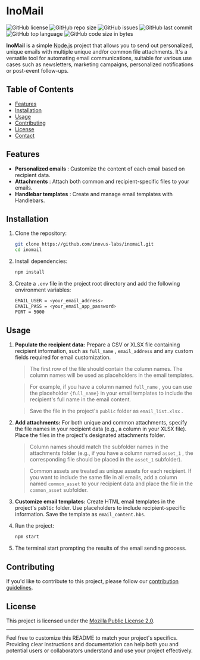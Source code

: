 # InoMail

![GitHub license](https://img.shields.io/github/license/inovus-labs/inomail) ![GitHub repo size](https://img.shields.io/github/repo-size/inovus-labs/inomail) ![GitHub issues](https://img.shields.io/github/issues/inovus-labs/inomail)
![GitHub last commit](https://img.shields.io/github/last-commit/inovus-labs/inomail) ![GitHub top language](https://img.shields.io/github/languages/top/inovus-labs/inomail) ![GitHub code size in bytes](https://img.shields.io/github/languages/code-size/inovus-labs/inomail)


**InoMail** is a simple [Node.js](https://nodejs.org/en) project that allows you to send out personalized, unique emails with multiple unique and/or common file attachments. It's a versatile tool for automating email communications, suitable for various use cases such as newsletters, marketing campaigns, personalized notifications or post-event follow-ups.

## Table of Contents

- [Features](#features)
- [Installation](#installation)
- [Usage](#usage) 
- [Contributing](#contributing)
- [License](#license)
- [Contact](#contact)

## Features

- **Personalized emails** : Customize the content of each email based on recipient data.
- **Attachments** : Attach both common and recipient-specific files to your emails.
- **Handlebar templates** : Create and manage email templates with Handlebars.

## Installation

1. Clone the repository:

   ```bash
   git clone https://github.com/inovus-labs/inomail.git
   cd inomail
   ```

2. Install dependencies:

   ```bash
   npm install
   ```

3. Create a `.env` file in the project root directory and add the following environment variables:

   ```bash
   EMAIL_USER = <your_email_address>
   EMAIL_PASS = <your_email_app_password>
   PORT = 5000
   ```

## Usage

1. **Populate the recipient data:** Prepare a CSV or XLSX file containing recipient information, such as `full_name` , `email_address` and any custom fields required for email customization.

   > The first row of the file should contain the column names. The column names will be used as placeholders in the email templates.
   
   > For example, if you have a column named `full_name` , you can use the placeholder `{full_name}` in your email templates to include the recipient's full name in the email content.

   > Save the file in the project's `public` folder as `email_list.xlsx` .

2. **Add attachments:** For both unique and common attachments, specify the file names in your recipient data (e.g., a column in your XLSX file). Place the files in the project's designated attachments folder.

   > Column names should match the subfolder names in the attachments folder (e.g., if you have a column named `asset_1` , the corresponding file should be placed in the `asset_1` subfolder).
   
   > Common assets are treated as unique assets for each recipient. If you want to include the same file in all emails, add a column named `common_asset` to your recipient data and place the file in the `common_asset` subfolder.

3. **Customize email templates:** Create HTML email templates in the project's `public` folder. Use placeholders to include recipient-specific information. Save the template as `email_content.hbs`.

4. Run the project:

   ```bash
   npm start
   ```

5. The terminal start prompting the results of the email sending process.

## Contributing

If you'd like to contribute to this project, please follow our [contribution guidelines](CONTRIBUTING.md).

## License

This project is licensed under the [Mozilla Public License 2.0](LICENSE).

---

Feel free to customize this README to match your project's specifics. Providing clear instructions and documentation can help both you and potential users or collaborators understand and use your project effectively.
